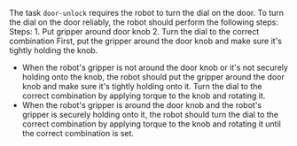 The task `door-unlock` requires the robot to turn the dial on the door. To turn the dial on the door reliably, the robot should perform the following steps:
   Steps: 1. Put gripper around door knob  2. Turn the dial to the correct combination
   First, put the gripper around the door knob and make sure it's tightly holding the knob.
   - When the robot's gripper is not around the door knob or it's not securely holding onto the knob, the robot should put the gripper around the door knob and make sure it's tightly holding onto it.
   Turn the dial to the correct combination by applying torque to the knob and rotating it.
   - When the robot's gripper is around the door knob and the robot's gripper is securely holding onto it, the robot should turn the dial to the correct combination by applying torque to the knob and rotating it until the correct combination is set.